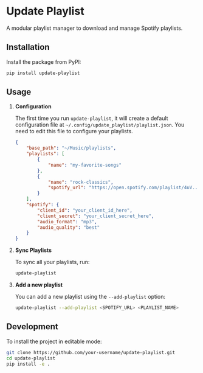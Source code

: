 # Update Playlist

A modular playlist manager to download and manage Spotify playlists.

## Installation

Install the package from PyPI:

```bash
pip install update-playlist
```

## Usage

1.  **Configuration**

    The first time you run `update-playlist`, it will create a default configuration file at `~/.config/update_playlist/playlist.json`. You need to edit this file to configure your playlists.

    ```json
    {
        "base_path": "~/Music/playlists",
        "playlists": [
            {
                "name": "my-favorite-songs"
            },
            {
                "name": "rock-classics",
                "spotify_url": "https://open.spotify.com/playlist/4uV..."
            }
        ],
        "spotify": {
            "client_id": "your_client_id_here",
            "client_secret": "your_client_secret_here",
            "audio_format": "mp3",
            "audio_quality": "best"
        }
    }
    ```

2.  **Sync Playlists**

    To sync all your playlists, run:

    ```bash
    update-playlist
    ```

3.  **Add a new playlist**

    You can add a new playlist using the `--add-playlist` option:

    ```bash
    update-playlist --add-playlist <SPOTIFY_URL> <PLAYLIST_NAME>
    ```

## Development

To install the project in editable mode:

```bash
git clone https://github.com/your-username/update-playlist.git
cd update-playlist
pip install -e .
```